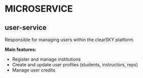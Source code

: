 # MICROSERVICE

## user-service

Responsible for managing users within the clearSKY platform.

**Main features:**
- Register and manage institutions
- Create and update user profiles (students, instructors, reps)
- Manage user credits
